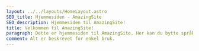 ```yaml
---
layout: ../../layouts/HomeLayout.astro
SEO_title: Hjemmesiden - AmazingSite
SEO_description: Hjemmesiden til AmazingSite!
title: Velkommen til AmazingSite!
paragraph: Dette er hjemmesiden til AmazingSite. Her kan du bytte språk, eller utforske de forskjellige menyene.
comment: Alt er beskrevet for enkel bruk.
---
```

